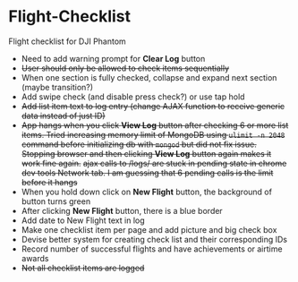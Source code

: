 # Flight-Checklist
Flight checklist for DJI Phantom

* Need to add warning prompt for **Clear Log** button
* ~~User should only be allowed to check items sequentially~~
* When one section is fully checked, collapse and expand next section (maybe transition?)
* Add swipe check (and disable press check?) or use tap hold
* ~~Add list item text to log entry (change AJAX function to receive generic data instead of just ID)~~
* ~~App hangs when you click **View Log** button after checking 6 or more list items. Tried increasing memory limit of MongoDB using `ulimit -n 2048` command before initializing db with `mongod` but did not fix issue. Stopping browser and then clicking **View Log** button again makes it work fine again.~~ ~~ajax calls to /logs/ are stuck in pending state in chrome dev tools Network tab. I am guessing that 6 pending calls is the limit before it hangs~~
* When you hold down click on **New Flight** button, the background of button turns green
* After clicking **New Flight** button, there is a blue border
* Add date to New Flight text in log
* Make one checklist item per page and add picture and big check box
* Devise better system for creating check list and their corresponding IDs
* Record number of successful flights and have achievements or airtime awards
* ~~Not all checklist items are logged~~
